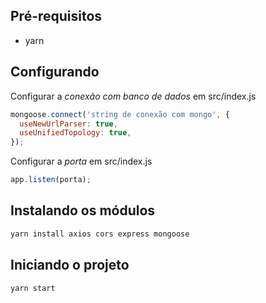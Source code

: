 ## Pré-requisitos

* yarn

## Configurando

Configurar a *conexão com banco de dados* em src/index.js

```js
mongoose.connect('string de conexão com mongo', {
  useNewUrlParser: true,
  useUnifiedTopology: true, 
});
```

Configurar a *porta* em src/index.js

```js
app.listen(porta);
```

## Instalando os módulos

```sh
yarn install axios cors express mongoose
```

## Iniciando o projeto

```sh
yarn start
```
